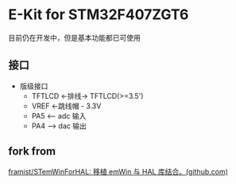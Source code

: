 # E-Kit for STM32F407ZGT6

目前仍在开发中，但是基本功能都已可使用

## 接口

* 版级接口
  * TFTLCD <-排线-> TFTLCD(>=3.5')
  * VREF <-跳线帽 - 3.3V
  * PA5 <-- adc 输入
  * PA4 --> dac 输出

## fork from

[framist/STemWinForHAL: 移植 emWin 与 HAL 库结合。(github.com)](https://github.com/framist/STemWinForHAL)

